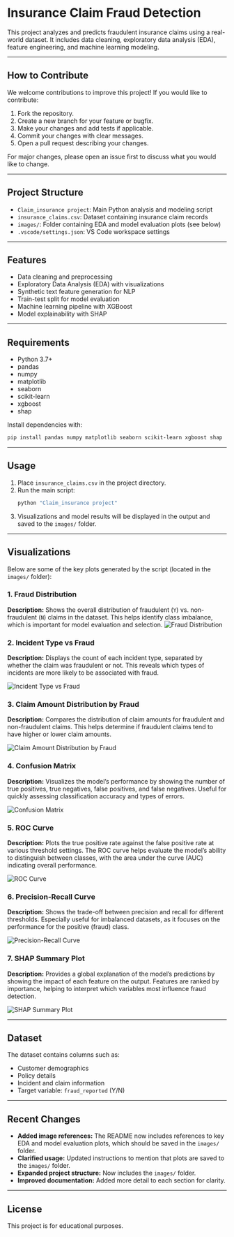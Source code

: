 # Insurance Claim Fraud Detection

This project analyzes and predicts fraudulent insurance claims using a real-world dataset. It includes data cleaning, exploratory data analysis (EDA), feature engineering, and machine learning modeling.

---

## How to Contribute

We welcome contributions to improve this project! If you would like to contribute:

1. Fork the repository.
2. Create a new branch for your feature or bugfix.
3. Make your changes and add tests if applicable.
4. Commit your changes with clear messages.
5. Open a pull request describing your changes.

For major changes, please open an issue first to discuss what you would like to change.

---

## Project Structure

- `Claim_insurance project`: Main Python analysis and modeling script
- `insurance_claims.csv`: Dataset containing insurance claim records
- `images/`: Folder containing EDA and model evaluation plots (see below)
- `.vscode/settings.json`: VS Code workspace settings

---

## Features

- Data cleaning and preprocessing
- Exploratory Data Analysis (EDA) with visualizations
- Synthetic text feature generation for NLP
- Train-test split for model evaluation
- Machine learning pipeline with XGBoost
- Model explainability with SHAP

---

## Requirements

- Python 3.7+
- pandas
- numpy
- matplotlib
- seaborn
- scikit-learn
- xgboost
- shap

Install dependencies with:
```sh
pip install pandas numpy matplotlib seaborn scikit-learn xgboost shap
```

---

## Usage

1. Place `insurance_claims.csv` in the project directory.
2. Run the main script:
   ```sh
   python "Claim_insurance project"
   ```
3. Visualizations and model results will be displayed in the output and saved to the `images/` folder.

---

## Visualizations

Below are some of the key plots generated by the script (located in the `images/` folder):

### 1. Fraud Distribution
**Description:**
 Shows the overall distribution of fraudulent (`Y`) vs. non-fraudulent (`N`) claims in the dataset. This helps identify class imbalance, which is important for model evaluation and selection.
![Fraud Distribution](images/Fraud_distributed.png)


### 2. Incident Type vs Fraud
**Description:**
Displays the count of each incident type, separated by whether the claim was fraudulent or not. This reveals which types of incidents are more likely to be associated with fraud.


![Incident Type vs Fraud](images/Incident_Type_vs_Fraud.png)

### 3. Claim Amount Distribution by Fraud
**Description:**
Compares the distribution of claim amounts for fraudulent and non-fraudulent claims. This helps determine if fraudulent claims tend to have higher or lower claim amounts.

![Claim Amount Distribution by Fraud](images/Claim_amount_distribution_by_fraud.png)

### 4. Confusion Matrix
**Description:**
Visualizes the model’s performance by showing the number of true positives, true negatives, false positives, and false negatives. Useful for quickly assessing classification accuracy and types of errors.


![Confusion Matrix](images/Confusion_Matrix.png)

### 5. ROC Curve
**Description:**
Plots the true positive rate against the false positive rate at various threshold settings. The ROC curve helps evaluate the model’s ability to distinguish between classes, with the area under the curve (AUC) indicating overall performance.


![ROC Curve](images/ROC_Curve.png)

### 6. Precision-Recall Curve
**Description:**
Shows the trade-off between precision and recall for different thresholds. Especially useful for imbalanced datasets, as it focuses on the performance for the positive (fraud) class.


![Precision-Recall Curve](images/Precision_Recall_Curve.png)

### 7. SHAP Summary Plot
**Description:**
Provides a global explanation of the model’s predictions by showing the impact of each feature on the output. Features are ranked by importance, helping to interpret which variables most influence fraud detection.

![SHAP Summary Plot](images/SHAP_Values.png)

---

## Dataset

The dataset contains columns such as:
- Customer demographics
- Policy details
- Incident and claim information
- Target variable: `fraud_reported` (Y/N)

---

## Recent Changes

- **Added image references:** The README now includes references to key EDA and model evaluation plots, which should be saved in the `images/` folder.
- **Clarified usage:** Updated instructions to mention that plots are saved to the `images/` folder.
- **Expanded project structure:** Now includes the `images/` folder.
- **Improved documentation:** Added more detail to each section for clarity.

---

## License

This project is for educational purposes.